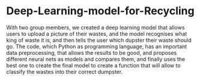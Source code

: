 # Deep-Learning-model-for-Recycling


With two group members, we created a deep learning model that allows users to upload a picture of their wastes, and the model recognises what king of waste it is, and then tells the user which dupster their waste should go.
The code, which Python as programming language, has an important data preprocessing, that allows the results to be good, and proposes different neural nets as models and compares them, and finally uses the best one to create the final model to create a function that will allow to classify the wastes into their correct dumpster.
